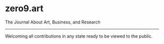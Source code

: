 # zero9.art

The Journal About Art, Business, and Research

----

Welcoming all contributions in any state ready to be viewed to the public.

